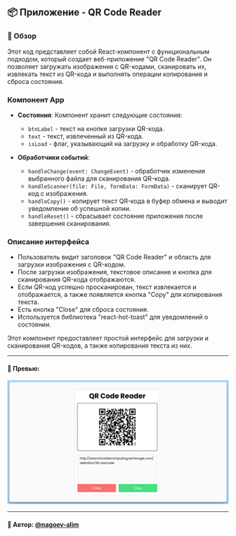 ## 📦 Приложение - QR Code Reader

### 🚀 Обзор
Этот код представляет собой React-компонент с функциональным подходом, который создает веб-приложение "QR Code Reader". Он позволяет загружать изображения с QR-кодами, сканировать их, извлекать текст из QR-кода и выполнять операции копирования и сброса состояния.

### Компонент App

- **Состояния**: Компонент хранит следующие состояния:
    - `btnLabel` - текст на кнопке загрузки QR-кода.
    - `text` - текст, извлеченный из QR-кода.
    - `isLoad` - флаг, указывающий на загрузку и обработку QR-кода.

- **Обработчики событий**:
    - `handleChange(event: ChangeEvent)` - обработчик изменения выбранного файла для сканирования QR-кода.
    - `handleScanner(file: File, formData: FormData)` - сканирует QR-код с изображения.
    - `handleCopy()` - копирует текст QR-кода в буфер обмена и выводит уведомление об успешной копии.
    - `handleReset()` - сбрасывает состояние приложения после завершения сканирования.

### Описание интерфейса

- Пользователь видит заголовок "QR Code Reader" и область для загрузки изображения с QR-кодом.
- После загрузки изображения, текстовое описание и кнопка для сканирования QR-кода отображаются.
- Если QR-код успешно просканирован, текст извлекается и отображается, а также появляется кнопка "Copy" для копирования текста.
- Есть кнопка "Close" для сброса состояния.
- Используется библиотека "react-hot-toast" для уведомлений о состоянии.

Этот компонент предоставляет простой интерфейс для загрузки и сканирования QR-кодов, а также копирования текста из них.

---
#### 🌄 Превью:
![Превью](public/images/preview.jpg)


-----
#### 🙌 Автор: [@nagoev-alim](https://github.com/nagoev-alim)

